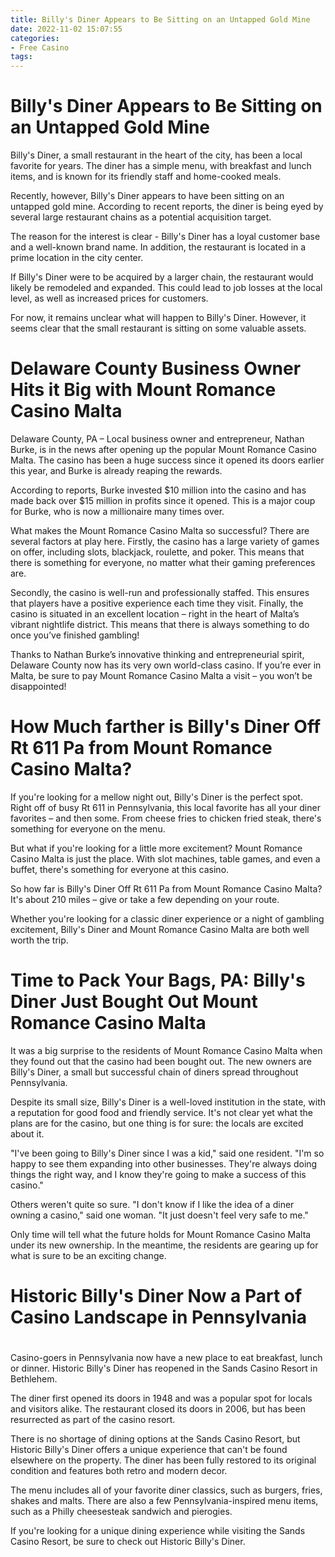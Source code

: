 ```yaml
---
title: Billy's Diner Appears to Be Sitting on an Untapped Gold Mine
date: 2022-11-02 15:07:55
categories:
- Free Casino
tags:
---
```



#  Billy's Diner Appears to Be Sitting on an Untapped Gold Mine

Billy's Diner, a small restaurant in the heart of the city, has been a local favorite for years. The diner has a simple menu, with breakfast and lunch items, and is known for its friendly staff and home-cooked meals.

Recently, however, Billy's Diner appears to have been sitting on an untapped gold mine. According to recent reports, the diner is being eyed by several large restaurant chains as a potential acquisition target.

The reason for the interest is clear - Billy's Diner has a loyal customer base and a well-known brand name. In addition, the restaurant is located in a prime location in the city center.

If Billy's Diner were to be acquired by a larger chain, the restaurant would likely be remodeled and expanded. This could lead to job losses at the local level, as well as increased prices for customers.

For now, it remains unclear what will happen to Billy's Diner. However, it seems clear that the small restaurant is sitting on some valuable assets.

#  Delaware County Business Owner Hits it Big with Mount Romance Casino Malta

Delaware County, PA – Local business owner and entrepreneur, Nathan Burke, is in the news after opening up the popular Mount Romance Casino Malta. The casino has been a huge success since it opened its doors earlier this year, and Burke is already reaping the rewards.

According to reports, Burke invested $10 million into the casino and has made back over $15 million in profits since it opened. This is a major coup for Burke, who is now a millionaire many times over.

What makes the Mount Romance Casino Malta so successful? There are several factors at play here. Firstly, the casino has a large variety of games on offer, including slots, blackjack, roulette, and poker. This means that there is something for everyone, no matter what their gaming preferences are.

Secondly, the casino is well-run and professionally staffed. This ensures that players have a positive experience each time they visit. Finally, the casino is situated in an excellent location – right in the heart of Malta’s vibrant nightlife district. This means that there is always something to do once you’ve finished gambling!

Thanks to Nathan Burke’s innovative thinking and entrepreneurial spirit, Delaware County now has its very own world-class casino. If you’re ever in Malta, be sure to pay Mount Romance Casino Malta a visit – you won’t be disappointed!

#  How Much farther is Billy's Diner Off Rt 611 Pa from Mount Romance Casino Malta?

If you're looking for a mellow night out, Billy's Diner is the perfect spot. Right off of busy Rt 611 in Pennsylvania, this local favorite has all your diner favorites – and then some. From cheese fries to chicken fried steak, there's something for everyone on the menu.

But what if you're looking for a little more excitement? Mount Romance Casino Malta is just the place. With slot machines, table games, and even a buffet, there's something for everyone at this casino.

So how far is Billy's Diner Off Rt 611 Pa from Mount Romance Casino Malta? It's about 210 miles – give or take a few depending on your route.

Whether you're looking for a classic diner experience or a night of gambling excitement, Billy's Diner and Mount Romance Casino Malta are both well worth the trip.

#  Time to Pack Your Bags, PA: Billy's Diner Just Bought Out Mount Romance Casino Malta

It was a big surprise to the residents of Mount Romance Casino Malta when they found out that the casino had been bought out. The new owners are Billy's Diner, a small but successful chain of diners spread throughout Pennsylvania.

Despite its small size, Billy's Diner is a well-loved institution in the state, with a reputation for good food and friendly service. It's not clear yet what the plans are for the casino, but one thing is for sure: the locals are excited about it.

"I've been going to Billy's Diner since I was a kid," said one resident. "I'm so happy to see them expanding into other businesses. They're always doing things the right way, and I know they're going to make a success of this casino."

Others weren't quite so sure. "I don't know if I like the idea of a diner owning a casino," said one woman. "It just doesn't feel very safe to me."

Only time will tell what the future holds for Mount Romance Casino Malta under its new ownership. In the meantime, the residents are gearing up for what is sure to be an exciting change.

#  Historic Billy's Diner Now a Part of Casino Landscape in Pennsylvania

#

Casino-goers in Pennsylvania now have a new place to eat breakfast, lunch or dinner. Historic Billy's Diner has reopened in the Sands Casino Resort in Bethlehem.

The diner first opened its doors in 1948 and was a popular spot for locals and visitors alike. The restaurant closed its doors in 2006, but has been resurrected as part of the casino resort.

There is no shortage of dining options at the Sands Casino Resort, but Historic Billy's Diner offers a unique experience that can't be found elsewhere on the property. The diner has been fully restored to its original condition and features both retro and modern decor.

The menu includes all of your favorite diner classics, such as burgers, fries, shakes and malts. There are also a few Pennsylvania-inspired menu items, such as a Philly cheesesteak sandwich and pierogies.

If you're looking for a unique dining experience while visiting the Sands Casino Resort, be sure to check out Historic Billy's Diner.